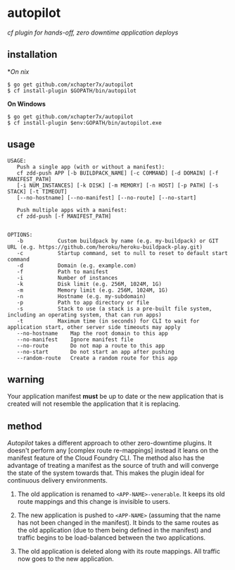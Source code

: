 # autopilot

*cf plugin for hands-off, zero downtime application deploys*

## installation

**On *nix**
```
$ go get github.com/xchapter7x/autopilot
$ cf install-plugin $GOPATH/bin/autopilot
```

**On Windows**
```
$ go get github.com/xchapter7x/autopilot
$ cf install-plugin $env:GOPATH/bin/autopilot.exe
```

## usage

```
USAGE:
   Push a single app (with or without a manifest):
   cf zdd-push APP [-b BUILDPACK_NAME] [-c COMMAND] [-d DOMAIN] [-f MANIFEST_PATH]
   [-i NUM_INSTANCES] [-k DISK] [-m MEMORY] [-n HOST] [-p PATH] [-s STACK] [-t TIMEOUT]
   [--no-hostname] [--no-manifest] [--no-route] [--no-start]

   Push multiple apps with a manifest:
   cf zdd-push [-f MANIFEST_PATH]


OPTIONS:
   -b 			Custom buildpack by name (e.g. my-buildpack) or GIT URL (e.g. https://github.com/heroku/heroku-buildpack-play.git)
   -c 			Startup command, set to null to reset to default start command
   -d 			Domain (e.g. example.com)
   -f 			Path to manifest
   -i 			Number of instances
   -k 			Disk limit (e.g. 256M, 1024M, 1G)
   -m 			Memory limit (e.g. 256M, 1024M, 1G)
   -n 			Hostname (e.g. my-subdomain)
   -p 			Path to app directory or file
   -s 			Stack to use (a stack is a pre-built file system, including an operating system, that can run apps)
   -t 			Maximum time (in seconds) for CLI to wait for application start, other server side timeouts may apply
   --no-hostname	Map the root domain to this app
   --no-manifest	Ignore manifest file
   --no-route		Do not map a route to this app
   --no-start		Do not start an app after pushing
   --random-route	Create a random route for this app

```

## warning

Your application manifest **must** be up to date or the new application that
is created will not resemble the application that it is replacing.

## method

*Autopilot* takes a different approach to other zero-downtime plugins. It
doesn't perform any [complex route re-mappings] instead it leans
on the manifest feature of the Cloud Foundry CLI. The method also has the
advantage of treating a manifest as the source of truth and will converge the
state of the system towards that. This makes the plugin ideal for continuous
delivery environments.

1. The old application is renamed to `<APP-NAME>-venerable`. It keeps its old route
   mappings and this change is invisible to users.

2. The new application is pushed to `<APP-NAME>` (assuming that the name has
   not been changed in the manifest). It binds to the same routes as the old
   application (due to them being defined in the manifest) and traffic begins to
   be load-balanced between the two applications.

3. The old application is deleted along with its route mappings. All traffic
   now goes to the new application.

